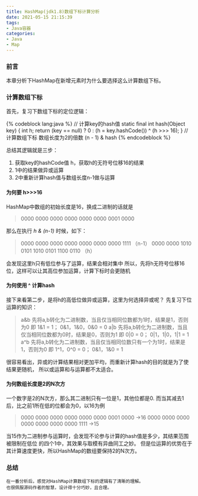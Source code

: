 ```yaml
---
title: HashMap(jdk1.8)数组下标计算分析
date: 2021-05-15 21:15:39
tags:
- Java容器
categories:
- Java
- Map
---
```


### 前言

   本章分析下HashMap在新增元素时为什么要选择这么计算数组下标。
<!-- more -->

### 计算数组下标

   首先，复习下数组下标的定位逻辑：

{% codeblock lang:java %}
// 计算key的hash值
static final int hash(Object key) {
    int h;
    return (key == null) ? 0 : (h = key.hashCode()) ^ (h >>> 16);
}
// 计算数组下标 数组长度为2的倍数
(n - 1) & hash
{% endcodeblock %}

  总结其逻辑就是三步：
  1. 获取key的hashCode值 h，获取h的无符号位移16的结果
  2. 1中的结果做异或运算
  3. 2中重新计算hash值与数组长度n-1做与运算

#### 为何要 h>>>16

  HashMap中数组的初始长度是16，换成二进制的话就是 
> 0000 0000 0000 0000 0000 0000 0001 0000

  那么在执行 *h & (n-1)* 时候，如下：

> 0000 0000 0000 0000 0000 0000 0000 1111  （n-1）
> 0000 0000 1010 0101 1010 0101 1100 0110  （h）

  会发现这里h只有低位参与了运算，结果会相对集中
  所以，先将h无符号位移16位，这样可以让其高位参加运算，计算下标时会更随机

#### 为何使用 ^ 计算hash

  接下来看第二步，是将h的高低位做异或运算，这里为何选择异或呢？
  先复习下位运算的知识：
> a&b 先将a,b转化为二进制数，当且仅当相同位数都为1时，结果是1，否则为0
   即 1&1 = 1； 0&1，1&0，0&0 = 0
  a|b 先将a,b转化为二进制数，当且仅当相同位数都为0时，结果是0，否则为1
   即 0|0 = 0；  0|1，1|0，1|1 = 1
  a^b 先将a,b转化为二进制数，当且仅当相同位数只有一个为1时，结果是1，否则为0
   即 1^1，0^0 = 0； 0&1，1&0 = 1

  很容易看出，异或的计算结果相对更加平均，而重新计算hash的目的就是为了使结果更随机，
  所以或运算和与运算都不太适合。

#### 为何数组长度是2的N次方

  一个数字是2的N次方，那么其二进制只有一位是1，其他位都是0.
  而当其减去1后，比之前1所在低的位都会为0，以16为例
> 0000 0000 0000 0000 0000 0000 0001 0000 ->16
  0000 0000 0000 0000 0000 0000 0000 1111 ->15

  当15作为二进制参与运算时，会发现不论参与计算的hash值是多少，其结果范围被限制在低位
  的四个1中，其效果与取模有异曲同工之妙。
  但是位运算的优势在于其计算速度更快，所以HashMap的数组要保持2的N次方。

### 总结
  
    在一番分析后，感觉对HashMap计算数组下标的逻辑有了清晰的理解。
    也很佩服源码作者的智慧，设计得十分巧妙，且合理。